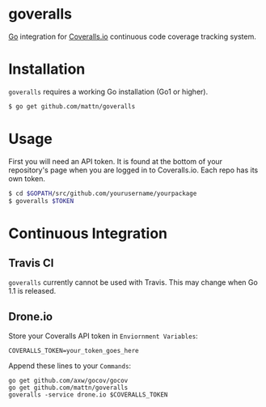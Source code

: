 goveralls
=========

[Go](http://golang.org) integration for [Coveralls.io](http://coveralls.io)
continuous code coverage tracking system.

# Installation

`goveralls` requires a working Go installation (Go1 or higher).

```bash
$ go get github.com/mattn/goveralls
```


# Usage

First you will need an API token.  It is found at the bottom of your
repository's page when you are logged in to Coveralls.io.  Each repo has its
own token.

```bash
$ cd $GOPATH/src/github.com/yourusername/yourpackage
$ goveralls $TOKEN
```

# Continuous Integration

## Travis CI

`goveralls` currently cannot be used with Travis.  This may change when Go 1.1 is released.


## Drone.io

Store your Coveralls API token in `Enviornment Variables`:

```
COVERALLS_TOKEN=your_token_goes_here
```

Append these lines to your `Commands`:

```
go get github.com/axw/gocov/gocov
go get github.com/mattn/goveralls
goveralls -service drone.io $COVERALLS_TOKEN
```
